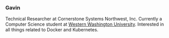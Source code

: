 ### Gavin 
Technical Researcher at Cornerstone Systems Northwest, Inc. Currently a Computer Science student at [Western Washington University](https://cs.wwu.edu/). Interested in all things related to Docker and Kubernetes.  

<!--
**blue2cat/blue2cat** is a ✨ _special_ ✨ repository because its `README.md` (this file) appears on your GitHub profile.

Here are some ideas to get you started:

- 🔭 I’m currently working on ...
- 🌱 I’m currently learning ...
- 👯 I’m looking to collaborate on ...
- 🤔 I’m looking for help with ...
- 💬 Ask me about ...
- 📫 How to reach me: ...
- 😄 Pronouns: ...
- ⚡ Fun fact: ...
-->
